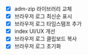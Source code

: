 - [x] adm-zip 라이브러리 교체
- [x] 브라우저 로그 최신순 표시
- [x] 브라우저 로그 타임스탬프 추가
- [x] index UI/UX 개선
- [x] 브라우저 로그 클립보드 복사
- [x] 브라우저 로그 초기화
